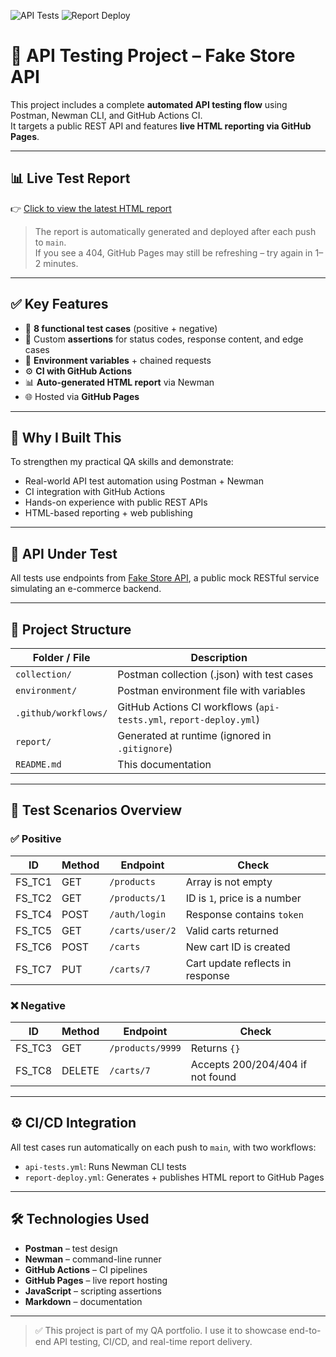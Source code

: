 ![API Tests](https://github.com/GabrielRezeanu03/api-testing-fakestore/actions/workflows/api-tests.yml/badge.svg)
![Report Deploy](https://github.com/GabrielRezeanu03/api-testing-fakestore/actions/workflows/report-deploy.yml/badge.svg)

# 🧪 API Testing Project – Fake Store API

This project includes a complete **automated API testing flow** using Postman, Newman CLI, and GitHub Actions CI.  
It targets a public REST API and features **live HTML reporting via GitHub Pages**.

---

## 📊 Live Test Report

👉 [Click to view the latest HTML report](https://gabrielrezeanu03.github.io/api-testing-fakestore/)

> The report is automatically generated and deployed after each push to `main`.  
> If you see a 404, GitHub Pages may still be refreshing – try again in 1–2 minutes.

---

## ✅ Key Features

- 🧪 **8 functional test cases** (positive + negative)
- 🧾 Custom **assertions** for status codes, response content, and edge cases
- 🔄 **Environment variables** + chained requests
- ⚙️ **CI with GitHub Actions**
- 📊 **Auto-generated HTML report** via Newman
- 🌐 Hosted via **GitHub Pages**

---

## 🧠 Why I Built This

To strengthen my practical QA skills and demonstrate:

- Real-world API test automation using Postman + Newman
- CI integration with GitHub Actions
- Hands-on experience with public REST APIs
- HTML-based reporting + web publishing

---

## 🔗 API Under Test

All tests use endpoints from [Fake Store API](https://fakestoreapi.com/), a public mock RESTful service simulating an e-commerce backend.

---

## 📁 Project Structure

| Folder / File            | Description                                                  |
|--------------------------|--------------------------------------------------------------|
| `collection/`            | Postman collection (.json) with test cases                   |
| `environment/`           | Postman environment file with variables                      |
| `.github/workflows/`     | GitHub Actions CI workflows (`api-tests.yml`, `report-deploy.yml`) |
| `report/`                | Generated at runtime (ignored in `.gitignore`)               |
| `README.md`              | This documentation                                           |

---

## 🧪 Test Scenarios Overview

### ✅ Positive

| ID      | Method | Endpoint         | Check                                |
|---------|--------|------------------|--------------------------------------|
| FS_TC1  | GET    | `/products`      | Array is not empty                   |
| FS_TC2  | GET    | `/products/1`    | ID is `1`, price is a number         |
| FS_TC4  | POST   | `/auth/login`    | Response contains `token`            |
| FS_TC5  | GET    | `/carts/user/2`  | Valid carts returned                 |
| FS_TC6  | POST   | `/carts`         | New cart ID is created               |
| FS_TC7  | PUT    | `/carts/7`       | Cart update reflects in response     |

### ❌ Negative

| ID      | Method | Endpoint           | Check                                 |
|---------|--------|--------------------|---------------------------------------|
| FS_TC3  | GET    | `/products/9999`   | Returns `{}`                          |
| FS_TC8  | DELETE | `/carts/7`         | Accepts 200/204/404 if not found      |

---

## ⚙️ CI/CD Integration

All test cases run automatically on each push to `main`, with two workflows:

- `api-tests.yml`: Runs Newman CLI tests
- `report-deploy.yml`: Generates + publishes HTML report to GitHub Pages

---

## 🛠 Technologies Used

- **Postman** – test design
- **Newman** – command-line runner
- **GitHub Actions** – CI pipelines
- **GitHub Pages** – live report hosting
- **JavaScript** – scripting assertions
- **Markdown** – documentation

---

> ✅ This project is part of my QA portfolio. I use it to showcase end-to-end API testing, CI/CD, and real-time report delivery.
